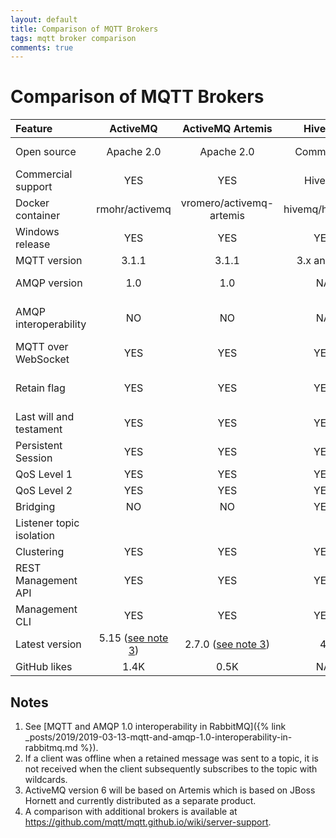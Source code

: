 ```yaml
---
layout: default
title: Comparison of MQTT Brokers
tags: mqtt broker comparison
comments: true
---
```

# Comparison of MQTT Brokers

|         Feature          |          ActiveMQ           |       ActiveMQ Artemis       |     HiveMQ     |     JoramMQ      |     Mosquitto     |            RabbitMQ            |       VerneMQ        |
| :----------------------- | :-------------------------: | :--------------------------: | :------------: | :--------------: | :---------------: | :----------------------------: | :------------------: |
| Open source              |         Apache 2.0          |          Apache 2.0          |   Commercial   | LGPL, Commercial |      EPL/EDL      |            MPL 1.1             |      Apache 2.0      |
| Commercial support       |             YES             |             YES              |     HiveMQ     |    ScalAgent     |       TIBCO       |            Pivotal             |    Octavo Labs AG    |
| Docker container         |       rmohr/activemq        |   vromero/activemq-artemis   | hivemq/hivemq3 |        NO        | eclipse-mosquitto |           rabbitmq:3           | erlio/docker-vernemq |
| Windows release          |             YES             |             YES              |      YES       |       YES        |        YES        |              YES               |          NO          |
| MQTT version             |            3.1.1            |            3.1.1             |  3.x and 5.0   |       3.x        |    3.1.1, 5.0     |             3.1.1              |     3.x and 5.0      |
| AMQP version             |             1.0             |             1.0              |       NA       |    0.9.1, 1.0    |        NA         |        0.8, 0.9.x, 1.0         |          NA          |
| AMQP interoperability    |             NO              |              NO              |       NA       |        NO        |        NA         | Partial ([see note 1](#notes)) |          NA          |
| MQTT over WebSocket      |             YES             |             YES              |      YES       |       YES        |        YES        |              YES               |         YES          |
| Retain flag              |             YES             |             YES              |      YES       |       YES        |        YES        | Partial ([see note 2](#notes)) |         YES          |
| Last will and testament  |             YES             |             YES              |      YES       |       YES        |        YES        |              YES               |         YES          |
| Persistent Session       |             YES             |             YES              |      YES       |       YES        |        YES        |              YES               |         YES          |
| QoS Level 1              |             YES             |             YES              |      YES       |       YES        |        YES        |              YES               |         YES          |
| QoS Level 2              |             YES             |             YES              |      YES       |       YES        |        YES        |               NO               |         YES          |
| Bridging                 |             NO              |              NO              |      YES       |       YES        |        YES        |               NO               |         YES          |
| Listener topic isolation |                             |                              |                |                  |        YES        |                                |         YES          |
| Clustering               |             YES             |             YES              |      YES       |       YES        |        NO         |              YES               |         YES          |
| REST Management API      |             YES             |             YES              |      YES       |       YES        |        NO         |              YES               |         YES          |
| Management CLI           |             YES             |             YES              |      YES       |       YES        |        NO         |              YES               |         YES          |
| Latest version           | 5.15 ([see note 3](#notes)) | 2.7.0 ([see note 3](#notes)) |       4        |       5.16       |       1.6.2       |             3.7.13             |        1.7.1         |
| GitHub likes             |            1.4K             |             0.5K             |       NA       |        NA        |       2.4K        |              5.4K              |         1.7K         |

## Notes

1. See [MQTT and AMQP 1.0 interoperability in RabbitMQ]({% link _posts/2019/2019-03-13-mqtt-and-amqp-1.0-interoperability-in-rabbitmq.md %}).
2. If a client was offline when a retained message was sent to a topic, it is not received when the client subsequently subscribes to the topic with wildcards.
3. ActiveMQ version 6 will be based on Artemis which is based on JBoss Hornett and currently distributed as a separate product.
4. A comparison with additional brokers is available at https://github.com/mqtt/mqtt.github.io/wiki/server-support.
